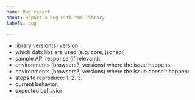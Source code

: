 ```yaml
---
name: Bug report
about: Report a bug with the library
labels: bug

---
```


* library version(s) version:
* which datx libs are used (e.g. core, jsonapi):
* sample API response (if relevant):
* environments (browsers?, versions) where the issue happens:
* environments (browsers?, versions) where the issue doesn't happen:
* steps to reproduce:
  1. 
  2. 
  3. 
* current behavior:
* expected behavior:
